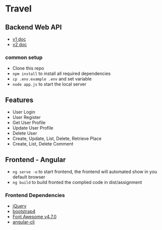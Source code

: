# Travel

## Backend Web API

- [v1 doc](/api/v1/README.md)
- [v2 doc](/api/v2/README.md)

### common setup

- Clone this repo
- `npm install` to install all required dependencies
- `cp .env.example .env` and set variable
- `node app.js` to start the local server

## Features

- User Login
- User Register
- Get User Profile
- Update User Profile
- Delete User
- Create, Update, List, Delete, Retrieve Place
- Create, List, Delete Comment

## Frontend - Angular

- `ng serve -o` to start frontend, the frontend will automated show in you default browser
- `ng build` to build fronted the complied code in dist/assignment

### Frontend Dependencies

- [jQuery](https://github.com/jquery/jquery)
- [bootstrap4](https://github.com/twbs/bootstrap)
- [Font Awesome v4.7.0](http://fontawesome.io)
- [angular-cli](https://github.com/angular/angular-cli)